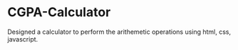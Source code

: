 # CGPA-Calculator
Designed a calculator to perform the arithemetic  operations using html, css, javascript.
